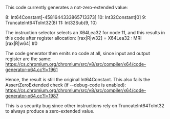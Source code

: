 This code currently generates a not-zero-extended value:

  8: Int64Constant[-4581644333865713373]
  10: Int32Constant[0]
  9: TruncateInt64ToInt32(8)
  11: Int32Sub(9, 10)

The instruction selector selects an X64Lea32 for node 11, and this results in this code after register allocation:
[rax|R|w32] = X64Lea32 : MRI [rax|R|w64] #0

The code generator then emits no code at all, since input and output register are the same:
https://cs.chromium.org/chromium/src/v8/src/compiler/x64/code-generator-x64.cc?l=1961

Hence, the result is still the original Int64Constant.
This also fails the AssertZeroExtended check (if --debug-code is enabled):
https://cs.chromium.org/chromium/src/v8/src/compiler/x64/code-generator-x64.cc?l=1987

This is a security bug since other instructions rely on TruncateInt64ToInt32 to always produce a zero-extended value.